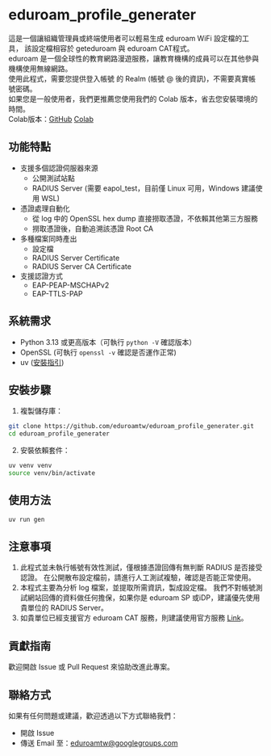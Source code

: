 # eduroam_profile_generater

這是一個讓組織管理員或終端使用者可以輕易生成 eduroam WiFi 設定檔的工具，
該設定檔相容於 geteduroam 與 eduroam CAT程式。<br>
eduroam 是一個全球性的教育網路漫遊服務，讓教育機構的成員可以在其他參與機構使用無線網路。<br>
使用此程式，需要您提供登入帳號 的 Realm (帳號 @ 後的資訊)，不需要真實帳號密碼。<br>
如果您是一般使用者，我們更推薦您使用我們的 Colab 版本，省去您安裝環境的時間。<br>
Colab版本：[GitHub](https://github.com/eduroamtw/eduroam_profile_generater_colab)
[Colab](https://colab.research.google.com/github/eduroamtw/eduroam_profile_generater_colab/blob/main/eduroam_profile_generater_colab.ipynb)<br>

## 功能特點

- 支援多個認證伺服器來源
    - 公開測試站點
    - RADIUS Server (需要 eapol_test，目前僅 Linux 可用，Windows 建議使用 WSL)
- 憑證處理自動化
    - 從 log 中的 OpenSSL hex dump 直接撈取憑證，不依賴其他第三方服務
    - 撈取憑證後，自動追溯該憑證 Root CA
- 多種檔案同時產出
    - 設定檔
    - RADIUS Server Certificate
    - RADIUS Server CA Certificate
- 支援認證方式
    - EAP-PEAP-MSCHAPv2
    - EAP-TTLS-PAP

## 系統需求

- Python 3.13 或更高版本（可執行 `python -V` 確認版本）
- OpenSSL (可執行 `openssl -v` 確認是否運作正常)
- uv ([安裝指引](https://github.com/astral-sh/uv?tab=readme-ov-file#installation))

## 安裝步驟

1. 複製儲存庫：

```bash
git clone https://github.com/eduroamtw/eduroam_profile_generater.git
cd eduroam_profile_generater
```

2. 安裝依賴套件：

```bash
uv venv venv
source venv/bin/activate
```

## 使用方法

```bash
uv run gen
```


## 注意事項

1. 此程式並未執行帳號有效性測試，僅根據憑證回傳有無判斷 RADIUS 是否接受認證。
在公開散布設定檔前，請進行人工測試複驗，確認是否能正常使用。
2. 本程式主要為分析 log 檔案，並提取所需資訊，製成設定檔。
我們不對帳號測試網站回傳的資料做任何擔保，如果你是 eduroam SP 或iDP，建議優先使用貴單位的 RADIUS Server。
3. 如貴單位已經支援官方 eduroam CAT 服務，則建議使用官方服務 [Link](https://cat.eduroam.org/)。

## 貢獻指南

歡迎開啟 Issue 或 Pull Request 來協助改進此專案。

## 聯絡方式

如果有任何問題或建議，歡迎透過以下方式聯絡我們：

- 開啟 Issue
- 傳送 Email 至：[eduroamtw@googlegroups.com](mailto:eduroamtw@googlegroups.com)
